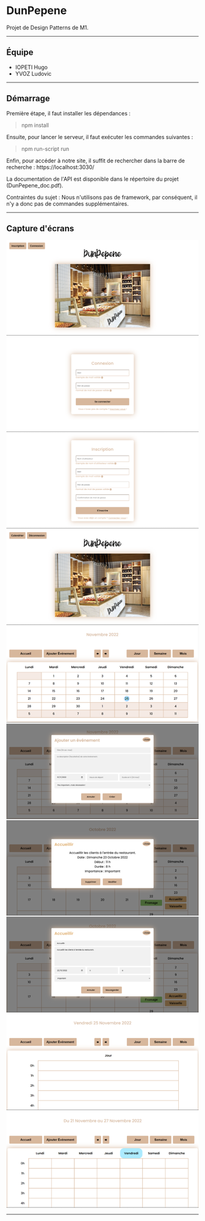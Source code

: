 # DunPepene

Projet de Design Patterns de M1.

---
## Équipe
+ IOPETI Hugo
+ YVOZ Ludovic

---
## Démarrage

Première étape, il faut installer les dépendances :
> npm install

Ensuite, pour lancer le serveur, il faut exécuter les commandes suivantes : 
> npm run-script run

Enfin, pour accéder à notre site, il suffit de rechercher dans la barre de recherche : https://localhost:3030/

La documentation de l'API est disponible dans le répertoire du projet (DunPepene_doc.pdf).

Contraintes du sujet : Nous n'utilisons pas de framework, par conséquent, il n'y a donc pas de commandes supplémentaires.

---
## Capture d'écrans

![homepage](screenshots/homepage.png)
![homepage](screenshots/login.png)
![homepage](screenshots/signin.png)
![homepage](screenshots/logged.png)
![homepage](screenshots/calendar1.png)
![homepage](screenshots/addAnEvent.png)
![homepage](screenshots/selectAnEvent.png)
![homepage](screenshots/editAnEvent.png)
![homepage](screenshots/day.png)
![homepage](screenshots/week.png)

---



